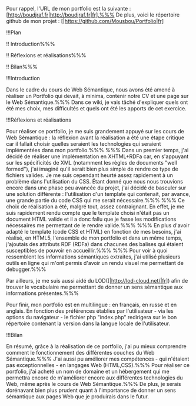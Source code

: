 Pour rappel, l'URL de mon portfolio est la suivante : [http://boudjraf.fr|http://boudjraf.fr|fr].%%%
De plus, voici le répertoire github de mon projet : [|https://github.com/Mousbou/Portfolio|fr]

!!!Plan


!! Introduction%%%

!! Réflexions et réalisations%%%

!! Bilan%%%


!!!Introduction

Dans le cadre du cours de Web Sémantique, nous avons été amené à réaliser un Portfolio qui devait, à minima, contenir notre CV et une page sur le Web Sémantique.%%%
Dans ce wiki, je vais tâché d'expliquer quels ont été mes choix, mes difficultés et quels ont été les apports de cet exercice.


!!!Réflexions et réalisations

Pour réaliser ce portfolio, je me suis grandement appuyé sur les cours de Web Sémantique : la réflexion avant la réalisation a été une étape critique car il fallait choisir quelles seraient les technologies qui seraient implémentées dans mon portfolio.%%%
%%%
Dans un premier temps, j'ai décidé de réaliser une implémentation en XHTML+RDFa car, en s'appuyant sur les spécificités de XML (notamment les règles de documents "well formed"), j'ai imaginé qu'il serait bien plus simple de rendre ce type de fichiers valides.
Je me suis cependant heurté assez rapidement à un problème dans l'utilisation du CSS. Étant donné que nous nous trouvions encore dans une phase peu avancée du projet, j'ai décidé de basculer sur une solution différente : l'utilisation d'un template qui contenait, par avance, une grande partie du code CSS qui me serait nécessaire.%%%
%%%
Ce choix de réalisation a été, malgré tout, assez contraignant. En effet, je me suis rapidement rendu compte que le template choisi n'était pas un document HTML valide et il a donc fallu que je fasse les modifications nécessaires me permettant de le rendre valide.%%%
%%%
En plus d'avoir adapté le template (code CSS et HTML) en fonction de mes besoins, j'ai réalisé, en HTML5, l'ensemble de mon portfolio et dans un même temps, j'ajoutais des attributs RDF (RDFa) dans chacunes des balises qui étaient susceptibles de pouvoir en accueillir.%%%
%%%
Pour voir à quoi ressemblent les informations sémantiques extraites, j'ai utilisé plusieurs outils en ligne qui m'ont permis d'avoir un rendu visuel me permettant de debugger.%%%

Par ailleurs, je me suis aussi aidé du LOD([|http://lod-cloud.net/|fr]) afin de trouver le vocabulaire me permettant de donner un sens sémantique aux informations présentes.%%%

Pour finir, mon portfolio est en multilingue : en français, en russe et en anglais. En fonction des préférences établies par l'utilisateur - via les options du navigateur - le fichier php "index.php" redirigera sur le bon répertoire contenant la version dans la langue locale de l'utilisateur.

!!!Bilan

En résumé, grâce à la réalisation de ce portfolio, j'ai pu mieux comprendre comment le fonctionnement des différentes couches du Web Sémantique.%%%
J'ai aussi pu améliorer mes compétences - qui n'étaient pas exceptionnelles - en langages Web (HTML,CSS).%%% Pour réaliser ce portfolio, j'ai acheté un nom de domaine et un hébergement qui me permettra encore de m'améliorer encore aux différentes technologies du Web, même après le cours de Web Sémantique.%%%
De plus, je serais dorénavant bien plus prudent quant à l'importance de donner un sens sémantique aux pages Web que je produirais dans le futur.

